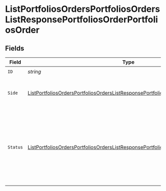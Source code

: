 # ListPortfoliosOrdersPortfoliosOrdersListResponsePortfoliosOrderPortfoliosOrder


## Fields

| Field                                                                                                                                                                                                   | Type                                                                                                                                                                                                    | Required                                                                                                                                                                                                | Description                                                                                                                                                                                             |
| ------------------------------------------------------------------------------------------------------------------------------------------------------------------------------------------------------- | ------------------------------------------------------------------------------------------------------------------------------------------------------------------------------------------------------- | ------------------------------------------------------------------------------------------------------------------------------------------------------------------------------------------------------- | ------------------------------------------------------------------------------------------------------------------------------------------------------------------------------------------------------- |
| `ID`                                                                                                                                                                                                    | *string*                                                                                                                                                                                                | :heavy_check_mark:                                                                                                                                                                                      | N/A                                                                                                                                                                                                     |
| `Side`                                                                                                                                                                                                  | [ListPortfoliosOrdersPortfoliosOrdersListResponsePortfoliosOrderPortfoliosOrderSide](../../models/operations/listportfoliosordersportfoliosorderslistresponseportfoliosorderportfoliosorderside.md)     | :heavy_check_mark:                                                                                                                                                                                      | Side of the portfolio order.<br/>* BUY - <br/>* SELL -                                                                                                                                                  |
| `Status`                                                                                                                                                                                                | [ListPortfoliosOrdersPortfoliosOrdersListResponsePortfoliosOrderPortfoliosOrderStatus](../../models/operations/listportfoliosordersportfoliosorderslistresponseportfoliosorderportfoliosorderstatus.md) | :heavy_check_mark:                                                                                                                                                                                      | The execution status of the order.<br/>* NEW - <br/>* PROCESSING - <br/>* FILLED - <br/>* CANCELLED -                                                                                                   |